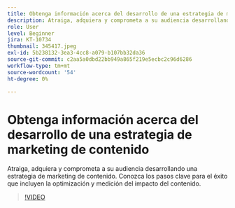 ```yaml
---
title: Obtenga información acerca del desarrollo de una estrategia de marketing de contenido
description: Atraiga, adquiera y comprometa a su audiencia desarrollando una estrategia de marketing de contenido.
role: User
level: Beginner
jira: KT-10734
thumbnail: 345417.jpeg
exl-id: 5b238132-3ea3-4cc8-a079-b107bb32da36
source-git-commit: c2aa5a0dbd22bb949a865f219e5ecbc2c96d6286
workflow-type: tm+mt
source-wordcount: '54'
ht-degree: 0%

---
```


# Obtenga información acerca del desarrollo de una estrategia de marketing de contenido

Atraiga, adquiera y comprometa a su audiencia desarrollando una estrategia de marketing de contenido. Conozca los pasos clave para el éxito que incluyen la optimización y medición del impacto del contenido.

>[!VIDEO](https://video.tv.adobe.com/v/345417/?quality=12&learn=on)
